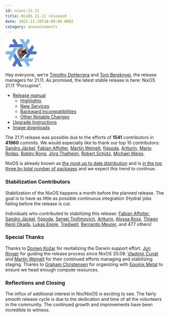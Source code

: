 ```yaml
---
id: nixos-21.11
title: NixOS 21.11 released
date: 2021-11-30T18:00:00.000Z
category: announcements
---
```


[![21.11 Porcupine logo](../../../assets/logo/nixos-logo-21.11-porcupine-lores.png)](https://github.com/NixOS/nixos-artwork/blob/master/releases/21.11-porcupine/porcupine.png)

Hey everyone, we're [Timothy DeHerrera](https://github.com/nrdxp) and [Tom Bereknyei](https://github.com/tomberek), the release managers for 21.11. As promised, the latest stable release is here: NixOS 21.11 “Porcupine”.

- [Release manual](/manual/nixos/stable/release-notes.html#sec-release-21.11)
  - [Highlights](/manual/nixos/stable/release-notes.html#sec-release-21.11-highlights)
  - [New Services](/manual/nixos/stable/release-notes.html#sec-release-21.11-new-services)
  - [Backward Incompatibilities](/manual/nixos/stable/release-notes.html#sec-release-21.11-incompatibilities)
  - [Other Notable Changes](/manual/nixos/stable/release-notes.html#sec-release-21.11-notable-changes)
- [Upgrade Instructions](/manual/nixos/stable/index.html#sec-upgrading)
- [Image downloads](/download)

The 21.11 release was possible due to the efforts of **1541** contributors in **41960** commits. We would especially like to thank our top 10 contributors: [Sandro Jäckel](https://github.com/supersandro2000), [Fabian Affolter](https://github.com/fabaff), [Martin Weinelt](https://github.com/mweinelt), [figsoda](https://github.com/figsoda), [Artturin](https://github.com/Artturin), [Mario Rodas](https://github.com/marsam), [Bobby Rong](https://github.com/bobby285271), [Jörg Thalheim](https://github.com/mic92), [Robert Schütz](https://github.com/dotlambda), [Michael Weiss](https://github.com/primeos).

NixOS is already known as [the most up to date distribution](https://repology.org/repositories/statistics/newest) and is [in the top three by total number of packages](https://repology.org/repositories/statistics/total) and we expect this trend to continue.

### Stabilization Contributors

Stabilization of the NixOS happens a month before the planned release. The goal is to have as little as possible continuous integration (Hydra) jobs failing before the release is cut.

Individuals who contributed to stabilizing this release: [Fabian Affolter](https://github.com/fabaff), [Sandro Jäckel](https://github.com/supersandro2000), [figsoda](https://github.com/figsoda), [Sergei Trofimovich](https://github.com/trofi), [Artturin](https://github.com/Artturin), [Alyssa Ross](https://github.com/alyssais), [Thiago Kenji Okada](https://github.com/thiagokokada), [Lukas Epple](https://github.com/sternenseemann), [Tredwell](https://github.com/TredwellGit), [Bernardo Meurer](https://github.com/lovesegfault), and 477 others!

### Special Thanks

Thanks to [Domen Kožar](https://github.com/domenkozar) for revitalizing the Darwin support effort. [Jon Ringer](https://github.com/jonringer) for guiding the release process since NixOS 20.09. [Vladimír Čunát](https://github.com/vcunat) and [Martin Weinelt](https://github.com/mweinelt) for their continued efforts managing and stabilizing staging. Thanks to [Graham Christensen](https://github.com/grahamc) for organizing with [Equinix Metal](https://metal.equinix.com/) to ensure we head enough compute resources.

### Reflections and Closing

The influx of additional interest in Nix/NixOS is exciting to see. The fairly smooth release cycle is due to the dedication and time of all the volunteers in the community. The continued growth and improvements have been incredible to witness.
